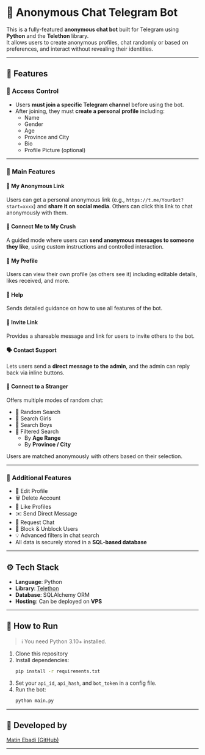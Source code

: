 # 🤖 Anonymous Chat Telegram Bot

This is a fully-featured **anonymous chat bot** built for Telegram using **Python** and the **Telethon** library.  
It allows users to create anonymous profiles, chat randomly or based on preferences, and interact without revealing their identities.

---

## 📌 Features

### 🔐 Access Control
- Users **must join a specific Telegram channel** before using the bot.
- After joining, they must **create a personal profile** including:
  - Name
  - Gender
  - Age
  - Province and City
  - Bio
  - Profile Picture (optional)

---

### 🧭 Main Features

#### 🔗 My Anonymous Link
Users can get a personal anonymous link (e.g., `https://t.me/YourBot?start=xxxx`) and **share it on social media**. Others can click this link to chat anonymously with them.

#### 💌 Connect Me to My Crush
A guided mode where users can **send anonymous messages to someone they like**, using custom instructions and controlled interaction.

#### 👤 My Profile
Users can view their own profile (as others see it) including editable details, likes received, and more.

#### 🤔 Help
Sends detailed guidance on how to use all features of the bot.

#### 📢 Invite Link
Provides a shareable message and link for users to invite others to the bot.

#### 🗣 Contact Support
Lets users send a **direct message to the admin**, and the admin can reply back via inline buttons.

#### 🔗 Connect to a Stranger
Offers multiple modes of random chat:
- 🎲 Random Search  
- 👧 Search Girls  
- 👦 Search Boys  
- 🎯 Filtered Search
  - By **Age Range**
  - By **Province / City**

Users are matched anonymously with others based on their selection.

---

### 🌟 Additional Features

- 📝 Edit Profile  
- 🗑 Delete Account  
- 💬 Like Profiles  
- ✉️ Send Direct Message  
- 📌 Request Chat  
- 🚫 Block & Unblock Users  
- 💡 Advanced filters in chat search  
- All data is securely stored in a **SQL-based database**

---

## ⚙️ Tech Stack

- **Language**: Python  
- **Library**: [Telethon](https://github.com/LonamiWebs/Telethon)  
- **Database**: SQLAlchemy ORM  
- **Hosting**: Can be deployed on **VPS**

---

## 🚀 How to Run

> ℹ️ You need Python 3.10+ installed.

1. Clone this repository  
2. Install dependencies:
   ```bash
   pip install -r requirements.txt
   ```
3. Set your `api_id`, `api_hash`, and `bot_token` in a config file.
4. Run the bot:
   ```bash
   python main.py
   ```

---

## 🙋 Developed by

[Matin Ebadi (GitHub)](https://github.com/matinebadi)

---

